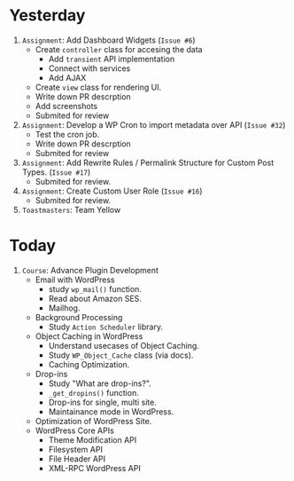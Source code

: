# Yesterday
1. `Assignment`: Add Dashboard Widgets (`Issue #6`)
    - Create `controller` class for accesing the data
        - Add `transient` API implementation
        - Connect with services
        - Add AJAX
    - Create `view` class for rendering UI.
    - Write down PR descrption
    - Add screenshots
    - Submited for review
2. `Assignment`: Develop a WP Cron to import metadata over API (`Issue #32`)
    - Test the cron job.
    - Write down PR descrption
    - Submited for review
3. `Assignment`: Add Rewrite Rules / Permalink Structure for Custom Post Types. (`Issue #17`)
    - Submited for review.
4. `Assignment`: Create Custom User Role  (`Issue #16`)
    - Submited for review.
5. `Toastmasters`: Team Yellow

# Today
1. `Course`: Advance Plugin Development
    - Email with WordPress
        - study `wp_mail()` function.
        - Read about Amazon SES.
        - Mailhog.
    - Background Processing
        - Study `Action Scheduler` library.
    - Object Caching in WordPress
        - Understand usecases of Object Caching.
        - Study `WP_Object_Cache` class (via docs).
        - Caching Optimization.
    - Drop-ins
        - Study "What are drop-ins?".
        - `_get_dropins()` function.
        - Drop-ins for single, multi site.
        - Maintainance mode in WordPress.
    - Optimization of WordPress Site.
    - WordPress Core APIs
        - Theme Modification API
        - Filesystem API
        - File Header API
        - XML-RPC WordPress API

